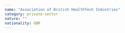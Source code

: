 ```yaml
---
name: "Association of British HealthTech Industries"
category: private-sector
nature: ""
nationality: GBR
---
```

